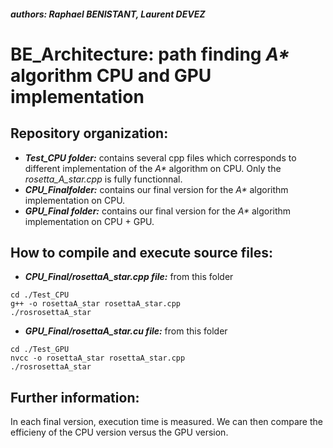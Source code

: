 ##### authors: Raphael BENISTANT, Laurent DEVEZ

# BE_Architecture: path finding *A\** algorithm CPU and GPU implementation

## Repository organization:

* **_Test\_CPU folder:_** contains several cpp files which corresponds to different implementation of the *A\** algorithm on CPU. Only the *rosetta_A_star.cpp* is fully functionnal.
* **_CPU\_Finalfolder:_** contains our final version for the *A\** algorithm implementation on CPU.
* **_GPU\_Final folder:_** contains our final version for the *A\** algorithm implementation on CPU + GPU.


## How to compile and execute source files:

* **_CPU_Final/rosettaA_star.cpp file:_** from this folder
```
cd ./Test_CPU
g++ -o rosettaA_star rosettaA_star.cpp
./rosrosettaA_star
```
* **_GPU_Final/rosettaA_star.cu file:_** from this folder
```
cd ./Test_GPU
nvcc -o rosettaA_star rosettaA_star.cpp
./rosrosettaA_star
```

## Further information:

In each final version, execution time is measured. We can then compare the efficieny of the CPU version versus the GPU version.
